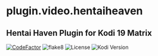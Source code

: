 # plugin.video.hentaiheaven
## Hentai Haven Plugin for Kodi 19 Matrix

[![CodeFactor](https://www.codefactor.io/repository/github/jakkerson/plugin.video.hentaihaven/badge)](https://www.codefactor.io/repository/github/jakkerson/plugin.video.hentaihaven)
![flake8](https://github.com/jakkerson/plugin.video.hentaihaven/workflows/flake8/badge.svg)
![License](https://img.shields.io/badge/license-GPL--3.0--only-success.svg)
![Kodi Version](https://img.shields.io/badge/kodi-matrix%2B-success.svg)
